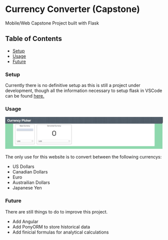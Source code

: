 # Currency Converter (Capstone)
Mobile/Web Capstone Project built with Flask

## Table of Contents
* [Setup](https://github.com/areakryte/Capstone#Setup)
* [Usage](https://github.com/areakryte/Capstone#Usage)
* [Future](https://github.com/areakryte/Capstone#Future)

### Setup

Currently there is no definitive setup as this is still a project under development, though all the information necessary to setup flask in VSCode can be found [here.](https://code.visualstudio.com/docs/python/tutorial-flask)

### Usage

![Basic Image](/git-image/dev1.png)

The only use for this website is to convert between the following currencys:
* US Dollars
* Canadian Dollars
* Euro
* Austrailian Dollars
* Japanese Yen

### Future

There are still things to do to improve this project.
* Add Angular
* Add PonyORM to store historical data
* Add finicial formulas for analytical calculations
